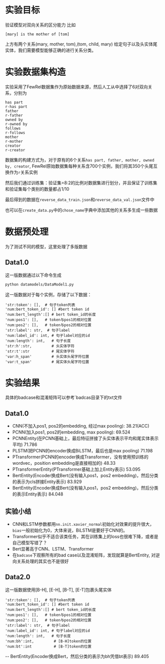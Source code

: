 # 实验目标
验证模型对双向关系的区分能力
比如
```
[mary] is the mother of [tom]
```
上方有两个关系(mary, mother, tom),(tom, child, mary)
给定句子以及头实体尾实体，我们需要模型能够正确的进行关系分类。

# 实验数据集构造
实验采用了FewRel数据集作为原始数据来源，然后人工从中选择了6对双向关系，分别为
```
has part
r-has part
father
r-father
owned by
r-owned by
follows
r-follows
mother
r-mother
creator
r-creator
```
数据集的构建方式为，对于原有的6个关系`has part, father, mother, owned by, creator`, FewRel原始数据集每种关系含700个实例，我们将其350个头尾互换作为`r`关系实例

然后我们通过训练集：验证集=8:2的比例对数据集进行划分，并且保证了训练集和验证集每个类别的数量都占1/10

最后得到的数据在`reverse_data_train.json`和`reverse_data_val.json`文件中

也可以在`create_data.py`中的`chose_name`字典中添加其他的关系多生成一些数据
# 数据预处理
为了测试不同的模型，这里处理了多版数据

## Data1.0
这一版数据通过以下命令生成
```bash
python datamodels/DataModel1.py
```
这一版数据对于每个实例，存储了以下数据：
```
'str:token': [],  # 句子token列表
'num:bert_token_id': [] #bert token id
'num:bert_length':[] # bert token_id的长度
'num:pos1': [],   # token与pos1的相对位置
'num:pos2': [],   # token与pos2的相对位置
'str:label': str,  # 句子label
'num:label_id': int, # 句子label对应的id
'num:length': int,   # 句子长度
'str:h':str,         # 头实体字符
'str:t':str          # 尾实体字符
'var:h_span'         # 头实体头尾字符位置
'var:t_span'         # 尾实体头尾字符位置
```

# 实验结果
具体的badcase和混淆矩阵可以参考`badcas目录下的txt文件
## Data1.0
- CNN(不加入pos1, pos2的embedding, 经过max pooling): 38.21(ACC)
- PCNN(加入pos1, pos2的embedding, max pooling): 69.524
- PCNNEntity(在PCNN基础上，最后特征拼接了头实体表示平均和尾实体表示平均) 71.786    
- PLSTM(把PCNN的encoder换成BiLSTM，最后也是max pooling) 71.198
- PTransformer(PCNN的encoder换成Transformer，没有使用预训练的wordvec，position embedding是直接相加的) 48.33
- PTransformerEntity(PTransformer基础上加上Entity表示) 53.095
- BertEntity(Encoder换成Bert(没有输入pos1，pos2 embedding)，然后分类的表示为cls拼接Entity表示) 83.929
- BertEntity(Encoder换成Bert(没有输入pos1，pos2 embedding)，然后分类的表示Entity表示) 84.048 
## 实验小结
- CNN和LSTM参数都用`nn.init.xavier_normal`初始化对效果的提升很大，`bias`一般初始化为0，大体来说，BiLSTM是要好于CNN的。
- Transformer似乎不适合该类任务，其在训练集上的loss也很难下降，或者是自己模型写错了？
- Bert显著高于CNN、LSTM、Transformer
- 在`badcase`下观察所有的bad case以及混淆矩阵，发现就算是BertEntity, 对逆向关系处理的其实也不是很好

## Data2.0
这一版数据使用[B-H], [E-H], [B-T], [E-T]包裹头尾实体

```
'str:token': [],  # 句子token列表
'num:bert_token_id': [] #bert token id
'num:bert_length':[] # bert token_id的长度
'num:pos1': [],   # token与pos1的相对位置
'num:pos2': [],   # token与pos2的相对位置
'str:label': str,  # 句子label
'num:label_id': int, # 句子label对应的id
'num:length': int,   # 句子长度
'num:bh':int,         # [B-H]token的位置
'num:bt':int          # [B-T]token的位置
```
-- BertEntity(Encoder换成Bert，然后分类的表示为bh凭借bt表示) 89.405